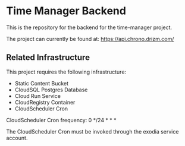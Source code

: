 # Time Manager Backend

This is the repository for the backend
for the time-manager project.

The project can currently be found at:
https://api.chrono.drizm.com/

## Related Infrastructure

This project requires the following
infrastructure:
- Static Content Bucket
- CloudSQL Postgres Database
- Cloud Run Service
- CloudRegistry Container
- CloudScheduler Cron

CloudScheduler Cron frequency:
0 */24 * * *

The CloudScheduler Cron must be invoked
through the exodia service account.
